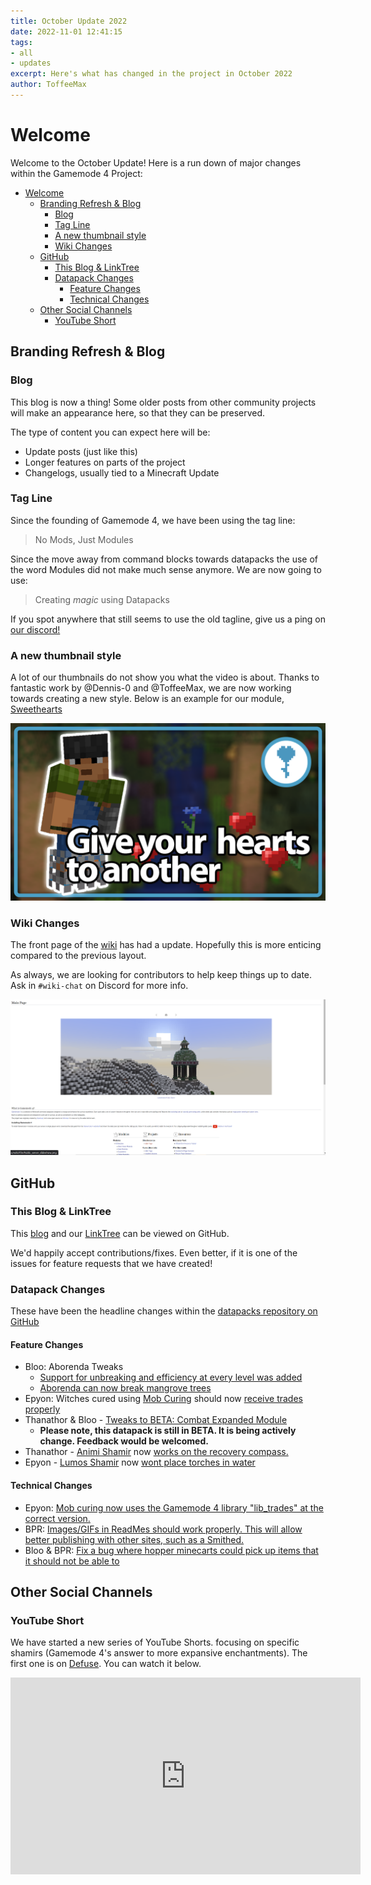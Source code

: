 ```yaml
---
title: October Update 2022
date: 2022-11-01 12:41:15
tags:
- all
- updates
excerpt: Here's what has changed in the project in October 2022
author: ToffeeMax
---
```

# Welcome
Welcome to the October Update! Here is a run down of major changes within the Gamemode 4 Project:

- [Welcome](#welcome)
  - [Branding Refresh \& Blog](#branding-refresh--blog)
    - [Blog](#blog)
    - [Tag Line](#tag-line)
    - [A new thumbnail style](#a-new-thumbnail-style)
    - [Wiki Changes](#wiki-changes)
  - [GitHub](#github)
    - [This Blog \& LinkTree](#this-blog--linktree)
    - [Datapack Changes](#datapack-changes)
      - [Feature Changes](#feature-changes)
      - [Technical Changes](#technical-changes)
  - [Other Social Channels](#other-social-channels)
    - [YouTube Short](#youtube-short)

## Branding Refresh & Blog

### Blog

This blog is now a thing! Some older posts from other community projects will make an appearance here, so that they can be preserved. 

The type of content you can expect here will be:
- Update posts (just like this)
- Longer features on parts of the project
- Changelogs, usually tied to a Minecraft Update

### Tag Line
Since the founding of Gamemode 4, we have been using the tag line:
> No Mods, Just Modules

Since the move away from command blocks towards datapacks the use of the word Modules did not make much sense anymore. We are now going to use: 
> Creating *magic* using Datapacks
> 
If you spot anywhere that still seems to use the old tagline, give us a ping on [our discord!](https://gm4.co/discord)

### A new thumbnail style

A lot of our thumbnails do not show you what the video is about. Thanks to fantastic work by @Dennis-0 and @ToffeeMax, we are now working towards creating a new style. Below is an example for our module, [Sweethearts](https://gm4.co/modules/sweethearts)

![New Thumbnail Style](images/October-Update/Sweathearts%20alt%204-%20Thumbnail.png)

### Wiki Changes
The front page of the [wiki](https://wiki.gm4.co) has had a update. Hopefully this is more enticing compared to the previous layout.

As always, we are looking for contributors to help keep things up to date. Ask in `#wiki-chat` on Discord for more info.

![Wiki Page Change](images/October-Update/newwikipage.PNG)

## GitHub

### This Blog & LinkTree

This [blog](https://github.com/Gamemode4Dev/blog) and our [LinkTree](https://github.com/Gamemode4Dev/LinkTree) can be viewed on GitHub.

We'd happily accept contributions/fixes. Even better, if it is one of the issues for feature requests that we have created!


### Datapack Changes

These have been the headline changes within the [datapacks repository on GitHub](https://github.com/Gamemode4Dev/GM4_Datapacks)

#### Feature Changes

- Bloo: Aborenda Tweaks
  - [Support for unbreaking and efficiency at every level was added](https://github.com/Gamemode4Dev/GM4_Datapacks/commit/35dc03885db7606415fd112ef801359598a5be91)
  - [Aborenda can now break mangrove trees](https://github.com/Gamemode4Dev/GM4_Datapacks/commit/352b14c729cd627d01216ee577edab47fdfa8451)
- Epyon: Witches cured using [Mob Curing](https://gm4.co/modules/mob-curing) should now [receive trades properly](https://github.com/Gamemode4Dev/GM4_Datapacks/commit/09ff7c575ab3e211a28f005b62716199aa5e9b1d)
- Thanathor & Bloo - [Tweaks to BETA: Combat Expanded Module](https://github.com/Gamemode4Dev/GM4_Datapacks/commit/fe6f53023a866e598df5be47231ba893d66180e8)
    - **Please note, this datapack is still in BETA. It is being actively change. Feedback would be welcomed.**
- Thanathor - [Animi Shamir](https://gm4.co/modules/animi-shamir) now [works on the recovery compass.](https://gm4.co/modules/animi-shamir)
- Epyon - [Lumos Shamir](https://gm4.co/modules/lumos-shamir) now [wont place torches in water](https://github.com/Gamemode4Dev/GM4_Datapacks/commit/50f191e99a053499184cb6145d848384172dfd67)

#### Technical Changes
- Epyon: [Mob curing now uses the Gamemode 4 library "lib_trades" at the correct version.](https://github.com/Gamemode4Dev/GM4_Datapacks/commit/78232fb20ca254db7f67c5bcdb06185e976201e9)
- BPR: [Images/GIFs in ReadMes should work properly. This will allow better publishing with other sites, such as a Smithed.](https://github.com/Gamemode4Dev/GM4_Datapacks/commit/ae4f71bfe785ba725861564583f74f3d145c6900)
- Bloo & BPR: [Fix a bug where hopper minecarts could pick up items that it should not be able to](https://github.com/Gamemode4Dev/GM4_Datapacks/commit/d02b3e7a86881bc3444473ed48b92fd11274750d)

## Other Social Channels

### YouTube Short
We have started a new series of YouTube Shorts. focusing on specific shamirs (Gamemode 4's answer to more expansive enchantments). The first one is on [Defuse](https://wiki.gm4.co/wiki/Metallurgy/Defuse_Shamir). You can watch it below.

<iframe width="560" height="315" src="https://www.youtube.com/embed/VpejRJbGZiA" title="YouTube video player" frameborder="0" allow="accelerometer; autoplay; clipboard-write; encrypted-media; gyroscope; picture-in-picture" allowfullscreen></iframe>


